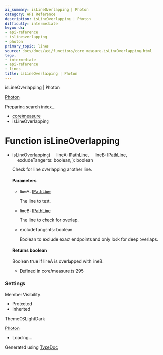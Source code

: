 ```yaml
---
ai_summary: isLineOverlapping | Photon
category: API Reference
description: isLineOverlapping | Photon
difficulty: intermediate
keywords:
- api-reference
- islineoverlapping
- photon
primary_topic: lines
source: docs/docs/api/functions/core_measure.isLineOverlapping.html
tags:
- intermediate
- api-reference
- lines
title: isLineOverlapping | Photon
---
```

isLineOverlapping | Photon

[Photon](../index.md)




Preparing search index...

* [core/measure](../modules/core_measure.md)
* isLineOverlapping

# Function isLineOverlapping

* isLineOverlapping(
      lineA: [IPathLine](../interfaces/core_schema.IPathLine.md),
      lineB: [IPathLine](../interfaces/core_schema.IPathLine.md),
      excludeTangents: boolean,
  ): boolean

  Check for line overlapping another line.

  #### Parameters

  + lineA: [IPathLine](../interfaces/core_schema.IPathLine.md)

    The line to test.
  + lineB: [IPathLine](../interfaces/core_schema.IPathLine.md)

    The line to check for overlap.
  + excludeTangents: boolean

    Boolean to exclude exact endpoints and only look for deep overlaps.

  #### Returns boolean

  Boolean true if lineA is overlapped with lineB.

  + Defined in [core/measure.ts:295](https://github.com/mwhite454/photon/blob/main/packages/photon/src/core/measure.ts#L295)

### Settings

Member Visibility

* Protected
* Inherited

ThemeOSLightDark

[Photon](../index.md)

* Loading...

Generated using [TypeDoc](https://typedoc.org/)
